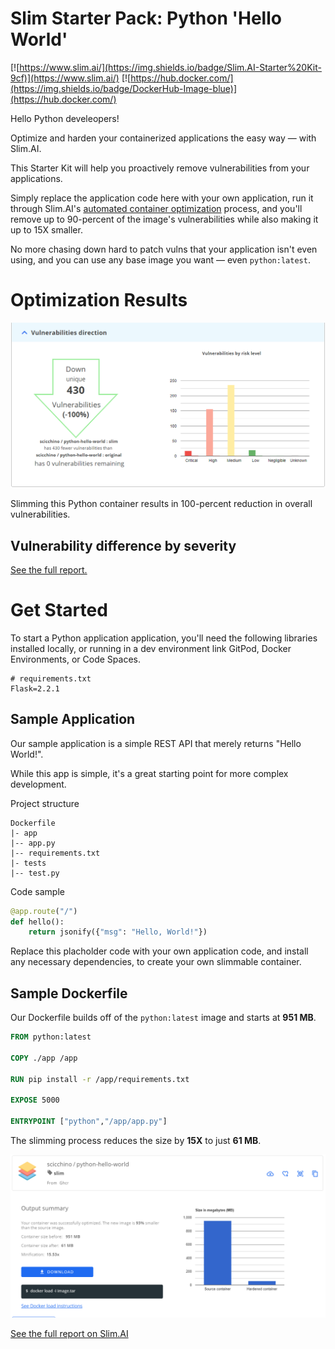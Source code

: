 # Slim Starter Pack: Python 'Hello World'
[![https://www.slim.ai/](https://img.shields.io/badge/Slim.AI-Starter%20Kit-9cf)](https://www.slim.ai/)
[![https://hub.docker.com/](https://img.shields.io/badge/DockerHub-Image-blue)](https://hub.docker.com/)

Hello Python develeopers! 

Optimize and harden your containerized applications the easy way — with Slim.AI. 

This Starter Kit will help you proactively remove vulnerabilities from your applications. 

Simply replace the application code here with your own application, run it through Slim.AI's [automated container optimization](https://www.slim.ai/docs/optimization) process, and you'll remove up to 90-percent of the image's vulnerabilities while also making it up to 15X smaller. 

No more chasing down hard to patch vulns that your application isn't even using, and you can use any base image you want — even `python:latest`. 

# Optimization Results
![Result of optimized Python image](python-vuln-results.PNG)

Slimming this Python container results in 100-percent reduction in overall vulnerabilities. 

## Vulnerability difference by severity 

[See the full report.](https://www.slim.ai/starter-kits/python)

# Get Started
To start a Python application application, you'll need the following libraries installed locally, or running in a dev environment link GitPod, Docker Environments, or Code Spaces. 


``` 
# requirements.txt
Flask=2.2.1
```

## Sample Application
Our sample application is a simple REST API that merely returns "Hello World!".

While this app is simple, it's a great starting point for more complex development. 

Project structure
```
Dockerfile
|- app
|-- app.py
|-- requirements.txt
|- tests
|-- test.py

```

Code sample
``` python 
@app.route("/")
def hello():
    return jsonify({"msg": "Hello, World!"})
```

Replace this placholder code with your own application code, and install any necessary dependencies, to create your own slimmable container. 

## Sample Dockerfile
Our Dockerfile builds off of the `python:latest` image and starts at **951 MB**.

```Dockerfile
FROM python:latest

COPY ./app /app

RUN pip install -r /app/requirements.txt

EXPOSE 5000

ENTRYPOINT ["python","/app/app.py"]
```

The slimming process reduces the size by **15X** to just **61 MB**. 

![Graph of size reduction](python-results.PNG)

[See the full report on Slim.AI](https://portal.slim.dev/... )
